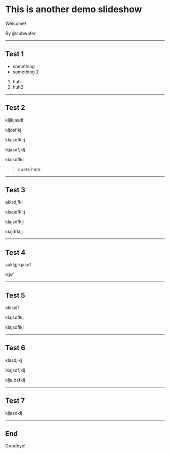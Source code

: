 # This is another demo slideshow

Welcome!

By @subwafer

---

## Test 1

- something
- something 2

1. huh
2. huh2

---

## Test 2

kljlkjasdf

kljdsflkj

klajsdfkl;j

lkjasdf;klj

klajsdflkj

> quote here

---

## Test 3

aklsdjfkl

klsajdfkl;j

klajsdfklj

klajdfkl;j

---

## Test 4

sakl;j;lkjasdf

lkjsf

---

## Test 5

aklsjdf

klajsdflkj

klajsdflkj

---

## Test 6

klasdjlkj

lkajsdf;klj

klja;dsfklj

---

## Test 7

kljasdklj

---

## End

Goodbye!


